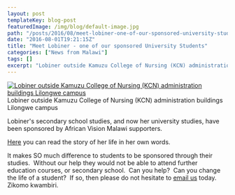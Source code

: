 ```yaml
---
layout: post
templateKey: blog-post
featuredImage: /img/blog/default-image.jpg
path: "/posts/2016/08/meet-lobiner-one-of-our-sponsored-university-students/"
date: "2016-08-01T19:21:15Z"
title: "Meet Lobiner - one of our sponsored University Students"
categories: ["News from Malawi"]
tags: []
excerpt: "Lobiner outside Kamuzu College of Nursing (KCN) administration buildings Lilongwe campus Lobiner ou..."
---
```


[![Lobiner outside Kamuzu College of Nursing (KCN) administration buildings Lilongwe campus](https://www.africanvision.org.uk/africa-vision-news/wp-content/uploads/2016/08/Lobiner-1-300x225.jpg)](https://www.africanvision.org.uk/africa-vision-news/wp-content/uploads/2016/08/Lobiner-1.jpg) Lobiner outside Kamuzu College of Nursing (KCN) administration buildings Lilongwe campus

Lobiner's secondary school studies, and now her university studies, have been sponsored by African Vision Malawi supporters.

[Here](https://www.africanvision.org.uk/projects/university-scholarships/lobiner-kanthenga-story-of-a-university-student/) you can read the story of her life in her own words.

It makes SO much difference to students to be sponsored through their studies.  Without our help they would not be able to attend further education courses, or secondary school.  Can you help?  Can you change the life of a student?  If so, then please do not hesitate to [email us](mailto:info@africanvision.org.uk) today.  Zikomo kwambiri.